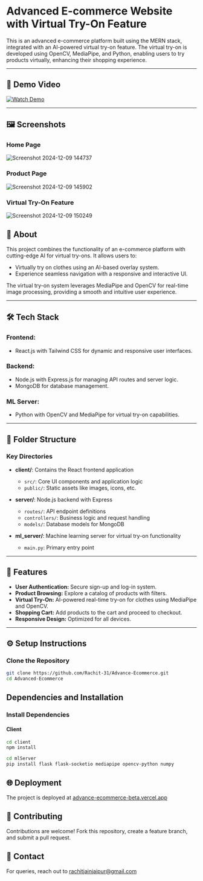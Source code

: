 # Advanced E-commerce Website with Virtual Try-On Feature

This is an advanced e-commerce platform built using the MERN stack, integrated with an AI-powered virtual try-on feature. The virtual try-on is developed using OpenCV, MediaPipe, and Python, enabling users to try products virtually, enhancing their shopping experience.

---

## 🎥 Demo Video
[![Watch Demo](https://img.youtube.com/vi/your-video-id-here/maxresdefault.jpg)](https://your-video-link-here.com)

---
## 🖼️ Screenshots

### Home Page
![Screenshot 2024-12-09 144737](https://github.com/user-attachments/assets/b3c48a41-dc1f-418e-89c6-c4fe877558d0)

### Product Page
![Screenshot 2024-12-09 145902](https://github.com/user-attachments/assets/6ca38f47-d29a-46a1-b93d-b48dc2f2a6f8)

### Virtual Try-On Feature
![Screenshot 2024-12-09 150249](https://github.com/user-attachments/assets/3b2c8c62-5fc0-464e-ba79-ad1ad8fec2b0)


## 📖 About
This project combines the functionality of an e-commerce platform with cutting-edge AI for virtual try-ons. It allows users to:
- Virtually try on clothes using an AI-based overlay system.
- Experience seamless navigation with a responsive and interactive UI.

The virtual try-on system leverages MediaPipe and OpenCV for real-time image processing, providing a smooth and intuitive user experience.

---

## 🛠️ Tech Stack

### Frontend:
- React.js with Tailwind CSS for dynamic and responsive user interfaces.

### Backend:
- Node.js with Express.js for managing API routes and server logic.
- MongoDB for database management.

### ML Server:
- Python with OpenCV and MediaPipe for virtual try-on capabilities.

---

## 📂 Folder Structure
### Key Directories

- **client/**: Contains the React frontend application
  - `src/`: Core UI components and application logic
  - `public/`: Static assets like images, icons, etc.

- **server/**: Node.js backend with Express
  - `routes/`: API endpoint definitions
  - `controllers/`: Business logic and request handling
  - `models/`: Database models for MongoDB

- **ml_server/**: Machine learning server for virtual try-on functionality
  - `main.py`: Primary entry point

---

## 🚀 Features
- **User Authentication:** Secure sign-up and log-in system.
- **Product Browsing:** Explore a catalog of products with filters.
- **Virtual Try-On:** AI-powered real-time try-on for clothes using MediaPipe and OpenCV.
- **Shopping Cart:** Add products to the cart and proceed to checkout.
- **Responsive Design:** Optimized for all devices.

---

## ⚙️ Setup Instructions

### Clone the Repository
```bash
git clone https://github.com/Rachit-31/Advance-Ecommerce.git
cd Advanced-Ecommerce

```
## Dependencies and Installation

### Install Dependencies

#### Client
```bash
cd client
npm install
```

```bash
cd mlServer
pip install flask flask-socketio mediapipe opencv-python numpy
```
## 🌐 Deployment
The project is deployed at [advance-ecommerce-beta.vercel.app](https://advance-ecommerce-beta.vercel.app/)

## 🤝 Contributing
Contributions are welcome! Fork this repository, create a feature branch, and submit a pull request.

## 📧 Contact
For queries, reach out to rachitjainjaipur@gmail.com
